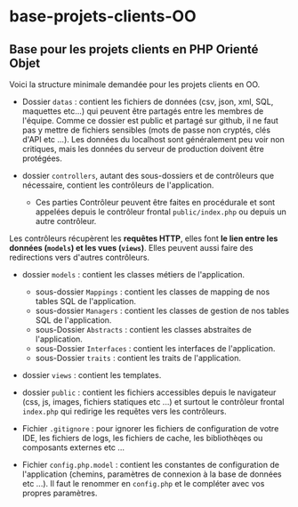 # base-projets-clients-OO
## Base pour les projets clients en PHP Orienté Objet

Voici la structure minimale demandée pour les projets clients en OO.

- Dossier `datas` : contient les fichiers de données (csv, json, xml, SQL, maquettes etc...) qui peuvent être partagés entre les membres de l'équipe. Comme ce dossier est public et partagé sur github, il ne faut pas y mettre de fichiers sensibles (mots de passe non cryptés, clés d'API etc ...). Les données du localhost sont généralement peu voir non critiques, mais les données du serveur de production doivent être protégées.


- dossier `controllers`, autant des sous-dossiers et de contrôleurs que nécessaire, contient les contrôleurs de l'application.
    - Ces parties Contrôleur peuvent être faites en procédurale et sont appelées depuis le contrôleur frontal `public/index.php` ou depuis un autre contrôleur.
  
Les contrôleurs récupèrent les **requêtes HTTP**, elles font **le lien entre les données (`models`) et les vues (`views`)**. Elles peuvent aussi faire des redirections vers d'autres contrôleurs.


- dossier `models` : contient les classes métiers de l'application.
  - sous-dossier `Mappings` : contient les classes de mapping de nos tables SQL de l'application.
  - sous-dossier `Managers` : contient les classes de gestion de nos tables SQL de l'application.
  - sous-Dossier `Abstracts` : contient les classes abstraites de l'application.
  - sous-Dossier `Interfaces` : contient les interfaces de l'application.
  - sous-Dossier `traits` : contient les traits de l'application.
- dossier `views` : contient les templates.
- dossier `public` : contient les fichiers accessibles depuis le navigateur (css, js, images, fichiers statiques etc ...) et surtout le contrôleur frontal `index.php` qui redirige les requêtes vers les contrôleurs.

- Fichier `.gitignore` : pour ignorer les fichiers de configuration de votre IDE, les fichiers de logs, les fichiers de cache, les bibliothèqes ou composants externes etc ...

- Fichier `config.php.model` : contient les constantes de configuration de l'application (chemins, paramètres de connexion à la base de données etc ...). Il faut le renommer en `config.php` et le compléter avec vos propres paramètres.

